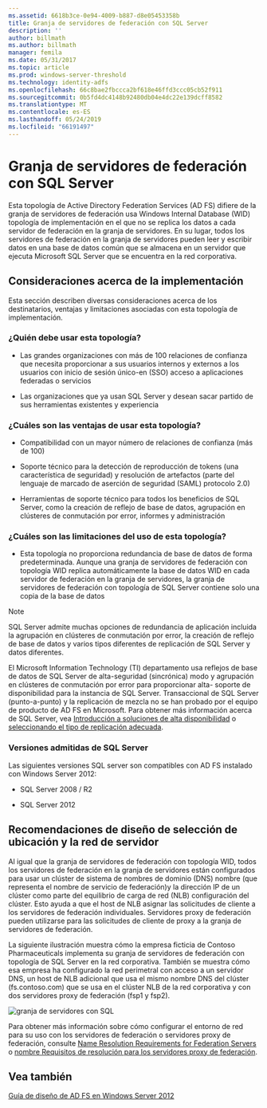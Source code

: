 ```yaml
---
ms.assetid: 6618b3ce-0e94-4009-b887-d8e05453358b
title: Granja de servidores de federación con SQL Server
description: ''
author: billmath
ms.author: billmath
manager: femila
ms.date: 05/31/2017
ms.topic: article
ms.prod: windows-server-threshold
ms.technology: identity-adfs
ms.openlocfilehash: 66c8bae2fbccca2bf618e46ffd3ccc05cb52f911
ms.sourcegitcommit: 0b5fd4dc4148b92480db04e4dc22e139dcff8582
ms.translationtype: MT
ms.contentlocale: es-ES
ms.lasthandoff: 05/24/2019
ms.locfileid: "66191497"
---
```

# <a name="federation-server-farm-using-sql-server"></a>Granja de servidores de federación con SQL Server

Esta topología de Active Directory Federation Services \(AD FS\) difiere de la granja de servidores de federación usa Windows Internal Database \(WID\) topología de implementación en el que no se replica los datos a cada servidor de federación en la granja de servidores. En su lugar, todos los servidores de federación en la granja de servidores pueden leer y escribir datos en una base de datos común que se almacena en un servidor que ejecuta Microsoft SQL Server que se encuentra en la red corporativa.  
  
## <a name="deployment-considerations"></a>Consideraciones acerca de la implementación  
Esta sección describen diversas consideraciones acerca de los destinatarios, ventajas y limitaciones asociadas con esta topología de implementación.  
  
### <a name="who-should-use-this-topology"></a>¿Quién debe usar esta topología?  
  
-   Las grandes organizaciones con más de 100 relaciones de confianza que necesita proporcionar a sus usuarios internos y externos a los usuarios con inicio de sesión único\-en \(SSO\) acceso a aplicaciones federadas o servicios  
  
-   Las organizaciones que ya usan SQL Server y desean sacar partido de sus herramientas existentes y experiencia  
  
### <a name="what-are-the-benefits-of-using-this-topology"></a>¿Cuáles son las ventajas de usar esta topología?  
  
-   Compatibilidad con un mayor número de relaciones de confianza \(más de 100\)  
  
-   Soporte técnico para la detección de reproducción de tokens \(una característica de seguridad\) y resolución de artefactos \(parte del lenguaje de marcado de aserción de seguridad \(SAML\) protocolo 2.0\)  
  
-   Herramientas de soporte técnico para todos los beneficios de SQL Server, como la creación de reflejo de base de datos, agrupación en clústeres de conmutación por error, informes y administración  
  
### <a name="what-are-the-limitations-of-using-this-topology"></a>¿Cuáles son las limitaciones del uso de esta topología?  
  
-   Esta topología no proporciona redundancia de base de datos de forma predeterminada. Aunque una granja de servidores de federación con topología WID replica automáticamente la base de datos WID en cada servidor de federación en la granja de servidores, la granja de servidores de federación con topología de SQL Server contiene solo una copia de la base de datos  
  
> [!NOTE]  
> SQL Server admite muchas opciones de redundancia de aplicación incluida la agrupación en clústeres de conmutación por error, la creación de reflejo de base de datos y varios tipos diferentes de replicación de SQL Server y datos diferentes.  
  
El Microsoft Information Technology \(TI\) departamento usa reflejos de base de datos de SQL Server de alta\-seguridad \(sincrónica\) modo y agrupación en clústeres de conmutación por error para proporcionar alta\- soporte de disponibilidad para la instancia de SQL Server. Transaccional de SQL Server \(punto\-a\-punto\) y la replicación de mezcla no se han probado por el equipo de producto de AD FS en Microsoft. Para obtener más información acerca de SQL Server, vea [Introducción a soluciones de alta disponibilidad](https://go.microsoft.com/fwlink/?LinkId=179853) o [seleccionando el tipo de replicación adecuada](https://go.microsoft.com/fwlink/?LinkId=214648).  
  
### <a name="supported-sql-server-versions"></a>Versiones admitidas de SQL Server  
Las siguientes versiones SQL server son compatibles con AD FS instalado con Windows Server 2012:  
  
-   SQL Server 2008 \/ R2  
  
-   SQL Server 2012  
  
## <a name="server-placement-and-network-layout-recommendations"></a>Recomendaciones de diseño de selección de ubicación y la red de servidor  
Al igual que la granja de servidores de federación con topología WID, todos los servidores de federación en la granja de servidores están configurados para usar un clúster de sistema de nombres de dominio \(DNS\) nombre \(que representa el nombre de servicio de federación\)y la dirección IP de un clúster como parte del equilibrio de carga de red \(NLB\) configuración del clúster. Esto ayuda a que el host de NLB asignar las solicitudes de cliente a los servidores de federación individuales. Servidores proxy de federación pueden utilizarse para las solicitudes de cliente de proxy a la granja de servidores de federación.  
  
La siguiente ilustración muestra cómo la empresa ficticia de Contoso Pharmaceuticals implementa su granja de servidores de federación con topología de SQL Server en la red corporativa. También se muestra cómo esa empresa ha configurado la red perimetral con acceso a un servidor DNS, un host de NLB adicional que usa el mismo nombre DNS del clúster \(fs.contoso.com\) que se usa en el clúster NLB de la red corporativa y con dos servidores proxy de federación \(fsp1 y fsp2\).  
  
![granja de servidores con SQL](media/FarmSQLProxies.gif)  
  
Para obtener más información sobre cómo configurar el entorno de red para su uso con los servidores de federación o servidores proxy de federación, consulte [Name Resolution Requirements for Federation Servers](Name-Resolution-Requirements-for-Federation-Servers.md) o [nombre Requisitos de resolución para los servidores proxy de federación](Name-Resolution-Requirements-for-Federation-Server-Proxies.md).  
  
## <a name="see-also"></a>Vea también
[Guía de diseño de AD FS en Windows Server 2012](AD-FS-Design-Guide-in-Windows-Server-2012.md)
